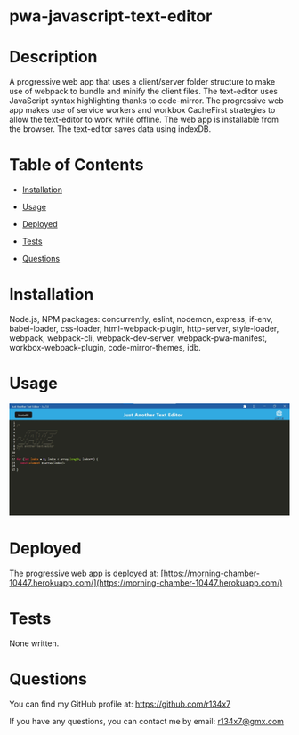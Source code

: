 # pwa-javascript-text-editor

  

  # Description
  
  A progressive web app that uses a client/server folder structure to make use of webpack to bundle and minify the client files. The text-editor uses JavaScript syntax highlighting thanks to code-mirror. The progressive web app makes use of service workers and workbox CacheFirst strategies to allow the text-editor to work while offline. The web app is installable from the browser. The text-editor saves data using indexDB.

  # Table of Contents
  
  - [Installation](#installation)
  - [Usage](#usage)
  
  - [Deployed](#deployed)
  - [Tests](#tests)
  - [Questions](#questions)

  # Installation
  
  Node.js, NPM packages: concurrently, eslint, nodemon, express, if-env, babel-loader, css-loader, html-webpack-plugin, http-server, style-loader, webpack, webpack-cli, webpack-dev-server, webpack-pwa-manifest, workbox-webpack-plugin, code-mirror-themes, idb.

  # Usage
  
  ![image of text-editor](assets/images/jate1.jpg)

  # Deployed
  
  The progressive web app is deployed at: [https://morning-chamber-10447.herokuapp.com/](https://morning-chamber-10447.herokuapp.com/)

  # Tests
  
  None written.

  # Questions
  
  You can find my GitHub profile at: https://github.com/r134x7

  If you have any questions, you can contact me by email: r134x7@gmx.com

